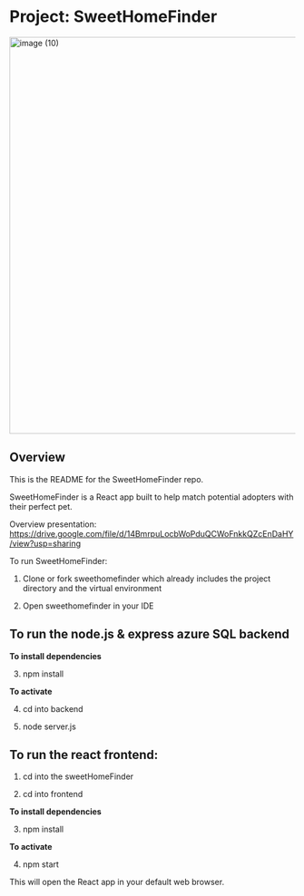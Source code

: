 # Project: SweetHomeFinder
<img width="700" alt="image (10)" src="https://github.com/user-attachments/assets/49bd4b53-c21d-4bb1-89ee-b8787beb6025" />


## Overview

This is the README for the SweetHomeFinder repo.

SweetHomeFinder is a React app built to help match potential adopters with their perfect pet. 

Overview presentation: https://drive.google.com/file/d/14BmrpuLocbWoPduQCWoFnkkQZcEnDaHY/view?usp=sharing

To run SweetHomeFinder:

1. Clone or fork sweethomefinder which already includes the project directory and the virtual environment

2. Open sweethomefinder in your IDE

## To run the node.js & express azure SQL backend

**To install dependencies**

3. npm install

**To activate**

4. cd into backend

5. node server.js

## To run the react frontend:

1. cd into the sweetHomeFinder

2. cd into frontend

**To install dependencies**

3. npm install

**To activate**

4. npm start

This will open the React app in your default web browser.
